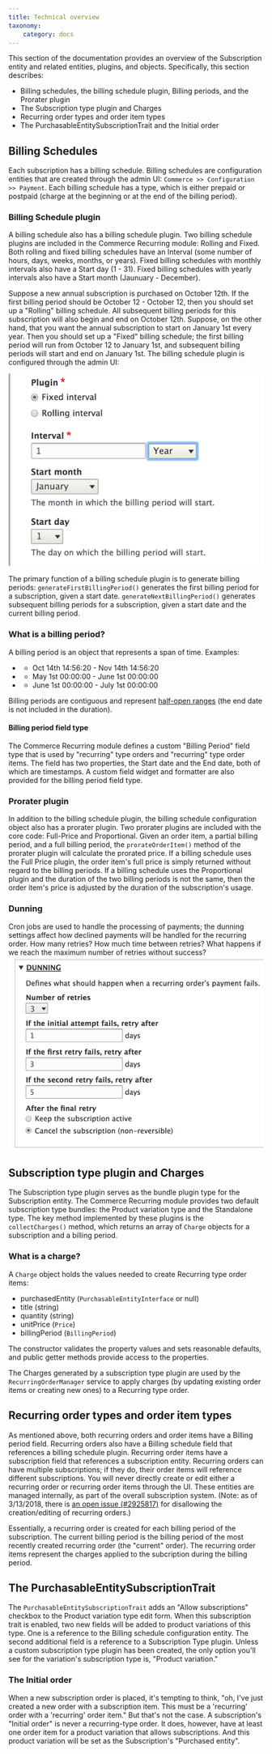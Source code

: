 ```yaml
---
title: Technical overview
taxonomy:
    category: docs
---
```


This section of the documentation provides an overview of the Subscription entity and related entities, plugins, and objects. Specifically, this section describes:
* Billing schedules, the billing schedule plugin, Billing periods, and the Prorater plugin
* The Subscription type plugin and Charges
* Recurring order types and order item types
* The PurchasableEntitySubscriptionTrait and the Initial order

## Billing Schedules
Each subscription has a billing schedule. Billing schedules are configuration entities that are created through the admin UI: `Commerce >> Configuration >> Payment`. Each billing schedule has a type, which is either prepaid or postpaid (charge at the beginning or at the end of the billing period). 

### Billing Schedule plugin
A billing schedule also has a billing schedule plugin. Two billing schedule plugins are included in the Commerce Recurring module: Rolling and Fixed. Both rolling and fixed billing schedules have an Interval (some number of hours, days, weeks, months, or years). Fixed billing schedules with monthly intervals also have a Start day (1 - 31). Fixed billing schedules with yearly intervals also have a Start month (Jaunuary - December). 

Suppose a new annual subscription is purchased on October 12th. If the first billing period should be October 12 - October 12, then you should set up a "Rolling" billing schedule. All subsequent billing periods for this subscription will also begin and end on October 12th. Suppose, on the other hand, that you want the annual subscription to start on January 1st every year. Then you should set up a "Fixed" billing schedule; the first billing period will run from October 12 to January 1st, and subsequent billing periods will start and end on January 1st. The billing schedule plugin is configured through the admin UI:

![Fixed_annual_billing_schedule](../images/Fixed_annual_billing_schedule.png)

The primary function of a billing schedule plugin is to generate billing periods:
`generateFirstBillingPeriod()` generates the first billing period for a subscription, given a start date.
`generateNextBillingPeriod()` generates subsequent billing periods for a subscription, given a start date and the current billing period.

### What is a billing period?
A billing period is an object that represents a span of time. Examples:
 * - Oct 14th 14:56:20 - Nov 14th 14:56:20
 * - May 1st 00:00:00 - June 1st 00:00:00
 * - June 1st 00:00:00 - July 1st 00:00:00

Billing periods are contiguous and represent [half-open ranges](http://wrschneider.github.io/2014/01/07/time-intervals-and-other-ranges-should.html) (the end date is not included in the duration).

#### Billing period field type
The Commerce Recurring module defines a custom "Billing Period" field type that is used by "recurring" type orders and "recurring" type order items. The field has two properties, the Start date and the End date, both of which are timestamps. A custom field widget and formatter are also provided for the billing period field type.

### Prorater plugin
In addition to the billing schedule plugin, the billing schedule configuration object also has a prorater plugin. Two prorater plugins are included with the core code: Full-Price and Proportional. Given an order item, a partial billing period, and a full billing period, the `prorateOrderItem()` method of the prorater plugin will calculate the prorated price. If a billing schedule uses the Full Price plugin, the order item's full price is simply returned without regard to the billing periods. If a billing schedule uses the Proportional plugin and the duration of the two billing periods is not the same, then the order item's price is adjusted by the duration of the subscription's usage.

### Dunning
Cron jobs are used to handle the processing of payments; the dunning settings affect how declined payments will be handled for the recurring order. How many retries? How much time between retries? What happens if we reach the maximum number of retries without success?
![billing_schedule_dunning-1](../images/billing_schedule_dunning.png)

## Subscription type plugin and Charges
The Subscription type plugin serves as the bundle plugin type for the Subscription entity. The Commerce Recurring module provides two default subscription type bundles: the Product variation type and the Standalone type. The key method implemented by these plugins is the `collectCharges()` method, which returns an array of `Charge` objects for a subscription and a billing period. 

### What is a charge?
A `Charge` object holds the values needed to create Recurring type order items:
* purchasedEntity (`PurchasableEntityInterface` or null)
* title (string)
* quantity (string)
* unitPrice (`Price`)
* billingPeriod (`BillingPeriod`)

The constructor validates the property values and sets reasonable defaults, and public getter methods provide access to the properties.

The Charges generated by a subscription type plugin are used by the `RecurringOrderManager` service to apply charges (by updating existing order items or creating new ones) to a Recurring type order.

## Recurring order types and order item types
As mentioned above, both recurring orders and order items have a Billing period field. Recurring orders also have a Billing schedule field that references a billing schedule plugin. Recurring order items have a subscription field that references a subscription entity. Recurring orders can have multiple subscriptions; if they do, their order items will reference different subscriptions. You will never directly create or edit either a recurring order or recurring order items through the UI. These entities are managed internally, as part of the overall subscription system. (Note: as of 3/13/2018, there is [an open issue (#2925817)](https://www.drupal.org/project/commerce_recurring/issues/2925817) for disallowing the creation/editing of recurring orders.)

Essentially, a recurring order is created for each billing period of the subscription. The current billing period is the billing period of the most recently created recurring order (the "current" order). The recurring order items  represent the charges applied to the subcription during the billing period.

## The PurchasableEntitySubscriptionTrait
The `PurchasableEntitySubscriptionTrait` adds an "Allow subscriptions" checkbox to the Product variation type edit form. When this subscription trait is enabled, two new fields will be added to product variations of this type. One is a reference to the Billing schedule configuration entity. The second additional field is a reference to a Subscription Type plugin. Unless a custom subscription type plugin has been created, the only option you'll see for the variation's subscription type is, "Product variation."
    
### The Initial order
When a new subscription order is placed, it's tempting to think, "oh, I've just created a new order with a subscription item. This must be a 'recurring' order with a 'recurring' order item." But that's not the case. A subscription's "Initial order" is never a recurring-type order. It does, however, have at least one order item for a product variation that allows subscriptions. And this product variation will be set as the Subscription's "Purchased entity".
